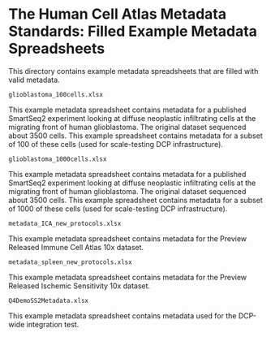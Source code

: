 # The Human Cell Atlas Metadata Standards: Filled Example Metadata Spreadsheets

This directory contains example metadata spreadsheets that are filled with valid metadata.

`glioblastoma_100cells.xlsx`

This example metadata spreadsheet contains metadata for a published SmartSeq2 experiment looking at diffuse neoplastic infiltrating cells at the migrating front of human glioblastoma. The original dataset sequenced about 3500 cells. This example spreadsheet contains metadata for a subset of 100 of these cells (used for scale-testing DCP infrastructure).

`glioblastoma_1000cells.xlsx`

This example metadata spreadsheet contains metadata for a published SmartSeq2 experiment looking at diffuse neoplastic infiltrating cells at the migrating front of human glioblastoma. The original dataset sequenced about 3500 cells. This example spreadsheet contains metadata for a subset of 1000 of these cells (used for scale-testing DCP infrastructure).

`metadata_ICA_new_protocols.xlsx`

This example metadata spreadsheet contains metadata for the Preview Released Immune Cell Atlas 10x dataset.

`metadata_spleen_new_protocols.xlsx`

This example metadata spreadsheet contains metadata for the Preview Released Ischemic Sensitivity 10x dataset.

`Q4DemoSS2Metadata.xlsx`

This example metadata spreadsheet contains metadata used for the DCP-wide integration test.